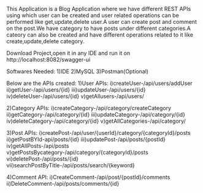 This Application is a Blog Application where we have different REST APIs using which user can be created and user related operations can be performed like get,update,delete user.A user can create post and comment on the post.We have category to have posts under different categories.A cateory can also be created and have different operations related to it like create,update,delete category.

Download Project,open it in any IDE and run it on http://localhost:8082/swagger-ui

Softwares Needed:
1)IDE
2)MySQL
3)Postman(Optional)

Below are the APIs created:
1)User APIs:
i)createUser-​/api​/users​/addUser
ii)getUser-/api/users/{id}
iii)updateUser-/api/users/{id}
iv)deleteUser-/api/users/{id}
v)getAllusers-/api/users/

2)Category APIs:
i)createCategory-/api/category/createCategory
ii)getCategory-​/api​/category​/{id}
iii)updateCategory-​/api​/category​/{id}
iv)deleteCategory-/api/category/{id}
v)getAllCategories-/api/category/

3)Post APIs:
i)createPost-​/api​/user​/{userId}​/category​/{categoryId}​/posts
ii)getPostBYId-api/posts/{id}
iii)updatePost-/api/posts/{postId}
iv)getAllPosts-/api/posts
v)getPostsBycategory-/api/category/{categoryId}/posts
vi)deletePost-/api/posts/{id}
vii)searchPostByTitle-/api/posts/search/{keyword}

4)Comment API:
i)CreateComment-/api/post/{postId}/comments
ii)DeleteComment-/api/posts/comments/{id}
